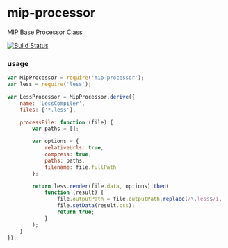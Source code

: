 mip-processor
===========

MIP Base Processor Class


<a href="https://circleci.com/gh/mipengine/mip-processor/tree/master"><img src="https://img.shields.io/circleci/project/mipengine/mip-processor/master.svg?style=flat-square" alt="Build Status"></a>


### usage

```js
var MipProcessor = require('mip-processor');
var less = require('less');

var LessProcessor = MipProcessor.derive({
    name: 'LessCompiler',
    files: ['*.less'],

    processFile: function (file) {
        var paths = [];

        var options = {
            relativeUrls: true,
            compress: true,
            paths: paths,
            filename: file.fullPath
        };

        return less.render(file.data, options).then(
            function (result) {
                file.outputPath = file.outputPath.replace(/\.less$/i, '.css');
                file.setData(result.css);
                return true;
            }
        );
    }
});
```
